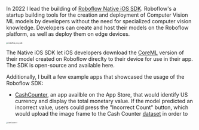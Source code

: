 In 2022 I lead the building of [Roboflow Native iOS SDK](https://blog.roboflow.com/roboflow-ios-sdk/). Roboflow's a startup building tools for the creation and deployment of Computer Vision ML models by developers without the need for specialized computer vision knowledge. Developers can create and host their models on the Roboflow platform, as well as deploy them on edge devices. 

<img src="/Users/nicholasarner/Development-Active/MyWebsite/DRAFT/roboflow_ios_sdk.png" alt="roboflow_ios_sdk" style="zoom:33%;" />

The Native iOS SDK let iOS developers download the [CoreML](https://blog.roboflow.com/what-is-coreml/) version of their model created on Roboflow direclty to their device for use in their app. The SDK is open-source and available here. 

Additionally, I built a few example apps that showcased the usage of the Roboflow SDK: 

* [CashCounter](https://apps.apple.com/app/roboflow-cash-counter/id1633812788), an app availble on the App Store, that would identify US currency and display the total monetary value. If the model predicted an incorrect value, users could press the "Incorrect Count" button, which would upload the image frame to the Cash Counter [dataset](https://universe.roboflow.com/alex-hyams-cosqx/cash-counter) in order to 

<img src="/Users/nicholasarner/Development-Active/MyWebsite/DRAFT/CashCounter-3.PNG" alt="CashCounter-3" style="zoom:25%;" />

